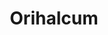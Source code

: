 ---
title: Orihalcum
permalink: /Orihalcum
type: Class
subclass-of: /GuildRank
enumeration-member: true
subclass-chain:
  - https://schema.org/Thing
  - https://schema.org/Intangible
  - https://schema.org/Enumeration
class-comment: | 
  The orihalcum guild rank. This is the secound highest guild rank.
  The next lower guild rank is <a href="/Mithril" class="context-cd">Mithril</a>.
  The next higher guild rank is <a href="/Black" class="context-cd">Black</a>.
---